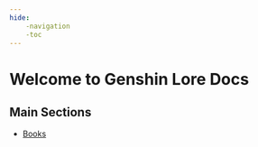 ```yaml
---
hide:
    -navigation
    -toc
---
```


# Welcome to Genshin Lore Docs

## Main Sections

* [Books](books/index.md)
